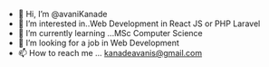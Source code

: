- 👋 Hi, I’m @avaniKanade
- 👀 I’m interested in..Web Development in React JS or PHP Laravel
- 🌱 I’m currently learning ...MSc Computer Science
- 💞️ I’m looking for a job in Web Development
- 📫 How to reach me ... kanadeavanis@gmail.com

<!---
avaniKanade/avaniKanade is a ✨ special ✨ repository because its `README.md` (this file) appears on your GitHub profile.
You can click the Preview link to take a look at your changes.
--->
